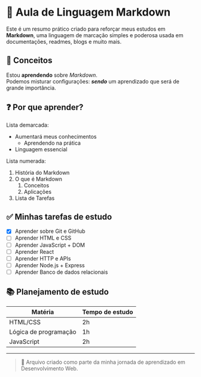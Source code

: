 # 🚀 Aula de Linguagem Markdown

Este é um resumo prático criado para reforçar meus estudos em **Markdown**, uma linguagem de marcação simples e poderosa usada em documentações, readmes, blogs e muito mais.

## 🧠 Conceitos

Estou **aprendendo** sobre *Markdown*.  
Podemos misturar configurações: __*sendo*__ um aprendizado que será de grande importância.

## ❓ Por que aprender?

Lista demarcada:
- Aumentará meus conhecimentos
   - Aprendendo na prática
- Linguagem essencial

Lista numerada:
1. História do Markdown
2. O que é Markdown
   1. Conceitos
   2. Aplicações
3. Lista de Tarefas

## ✅ Minhas tarefas de estudo

- [x] Aprender sobre Git e GitHub  
- [ ] Aprender HTML e CSS  
- [ ] Aprender JavaScript + DOM  
- [ ] Aprender React  
- [ ] Aprender HTTP e APIs  
- [ ] Aprender Node.js + Express  
- [ ] Aprender Banco de dados relacionais  

## 📚 Planejamento de estudo

Matéria | Tempo de estudo
---|---
HTML/CSS | 2h
Lógica de programação | 1h
JavaScript | 2h

---

> 📌 Arquivo criado como parte da minha jornada de aprendizado em Desenvolvimento Web.  



